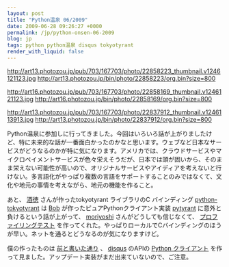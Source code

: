 ```yaml
---
layout: post
title: "Python温泉 06/2009"
date: 2009-06-28 09:26:27 +0000
permalink: /jp/python-onsen-06-2009
blog: jp
tags: python python温泉 disqus tokyotyrant
render_with_liquid: false
---
```


<!-- textlint-disable rousseau -->

<div class="lightbox">

<http://art13.photozou.jp/pub/703/167703/photo/22858223_thumbnail.v1246121123.jpg>
<http://art13.photozou.jp/bin/photo/22858223/org.bin?size=800>

</div>

<div class="lightbox">

<http://art16.photozou.jp/pub/703/167703/photo/22858169_thumbnail.v1246121123.jpg>
<http://art16.photozou.jp/bin/photo/22858169/org.bin?size=800>

</div>

<div class="lightbox">

<http://art13.photozou.jp/pub/703/167703/photo/22837912_thumbnail.v1246113913.jpg>
<http://art13.photozou.jp/bin/photo/22837912/org.bin?size=800>

</div>

Python温泉に参加しに行ってきました。今回はいろいろ話が上がりましたけど、特に未来的な話が一番面白かったのかなと思います。ウェブなど日本なサービスがどうなるのかが特に気になります。アメリカでは、クラウドサービスやマイクロペイメントサービスが色々栄えそうだが、日本では頭が固いから、そのまま栄えない可能性が高いので、オリジナルサービスやアイディアを考えないと行けない。多言語化がやっぱり複数の言語をサポートすることのみではなくて、文化や地元の事情を考えながら、地元の機能を作ること。

あと、 [酒徳](http://d.hatena.ne.jp/perezvon/) さんが作ったtokyotyrant ライブラリのC
バインディング
[python-tokyotyrant](http://code.google.com/p/python-tokyotyrant/) は
[Bob](http://bob.pythonmac.org/) が作ったピュアPythonクライアント実装
[pytyrant](http://code.google.com/p/pytyrant/) に意外と負けるという話が上がって、
[moriyoshi](http://www.mozo.jp/) さんがどうしても信じなくて、
[プロファイリングテスト](http://www.smipple.net/snippet/moriyoshi/Benchmark%20code%20for%20pytyrant%20and%20python-tokyotyrant)
を作ってくれた。やっぱりローカルでCバインディングのほうが早い。ネットを通るとどうなるのが気になりますけど。

僕の作ったものは [前と書いた通り](http://www.ianlewis.org/jp/python-onsen-tomorrow) 、
[disqus](http://www.disqus.com) のAPIの [Python
クライアント](http://bitbucket.org/IanLewis/disqus-python-client/)
を作って見ました。アップデート実装がまだ出来ていないので、ご注意。

<!-- textlint-enable rousseau -->
